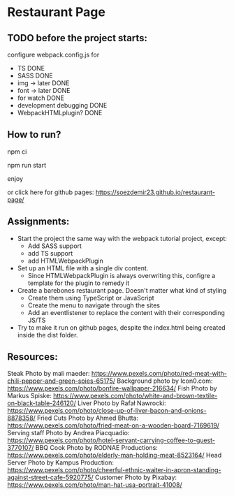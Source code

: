 # Restaurant Page

## TODO before the project starts:

configure webpack.config.js for
+ TS DONE
+ SASS DONE
+ img -> later DONE
+ font -> later DONE
+ for watch DONE
+ development debugging DONE
+ WebpackHTMLplugin? DONE

## How to run?

npm ci

npm run start

enjoy

or click here for github pages: https://soezdemir23.github.io/restaurant-page/
## Assignments:
+ Start the project the same way with the webpack tutorial project, except:
    + Add SASS support
    + add TS support
    + add HTMLWebpackPlugin
+ Set up an HTML file with a single div content.
    + Since HTMLWebpackPlugin is always overwriting this, configre a template for the plugin to remedy it
+ Create a barebones restaurant page. Doesn't matter what kind of styling
    + Create them using TypeScript or JavaScript
    + Create the menu to navigate through the sites
    + Add an eventlistener to replace the content with their corresponding JS/TS
+ Try to make it run on github pages, despite the index.html being created inside the dist folder.


## Resources:

Steak Photo by mali maeder: https://www.pexels.com/photo/red-meat-with-chili-pepper-and-green-spies-65175/
Background photo by Icon0.com: https://www.pexels.com/photo/bonfire-wallpaper-216634/ 
Fish Photo by Markus Spiske: https://www.pexels.com/photo/white-and-brown-textile-on-black-table-246120/
Liver Photo by Rafał Nawrocki: https://www.pexels.com/photo/close-up-of-liver-bacon-and-onions-8878358/
Fried Cuts Photo by Ahmed Bhutta: https://www.pexels.com/photo/fried-meat-on-a-wooden-board-7169619/
Serving staff Photo by Andrea Piacquadio: https://www.pexels.com/photo/hotel-servant-carrying-coffee-to-guest-3770107/
BBQ Cook Photo by RODNAE Productions: https://www.pexels.com/photo/elderly-man-holding-meat-8523164/
Head Server Photo by Kampus Production: https://www.pexels.com/photo/cheerful-ethnic-waiter-in-apron-standing-against-street-cafe-5920775/
Customer Photo by Pixabay: https://www.pexels.com/photo/man-hat-usa-portrait-41008/
